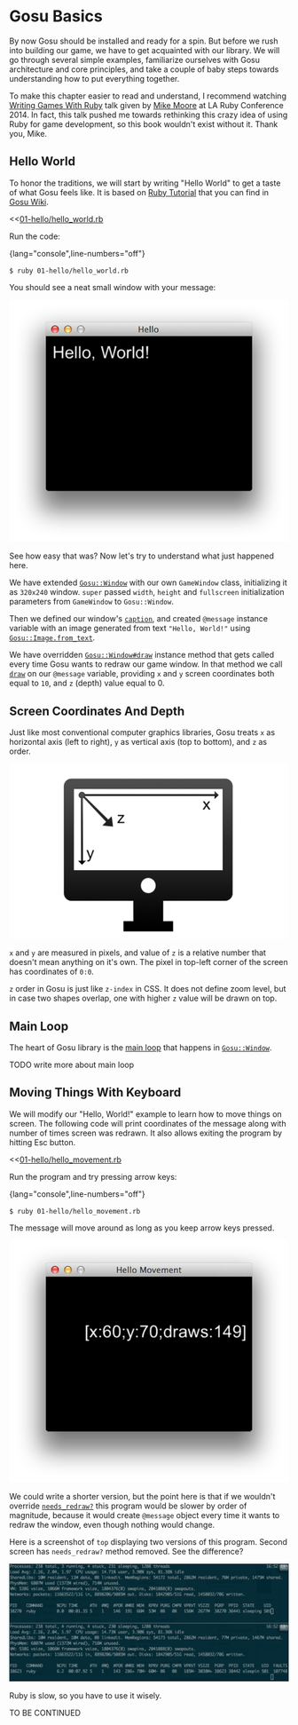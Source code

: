 # Gosu Basics

By now Gosu should be installed and ready for a spin. But before we rush into building our game, we
have to get acquainted with our library. We will go through several simple examples, familiarize
ourselves with Gosu architecture and core principles, and take a couple of baby steps towards
understanding how to put everything together.

To make this chapter easier to read and understand, I recommend watching
[Writing Games With Ruby](http://www.confreaks.com/videos/3049-larubyconf2014-writing-games-with-ruby)
talk given by [Mike Moore](http://blowmage.com/) at LA Ruby Conference 2014. In fact, this talk
pushed me towards rethinking this crazy idea of using Ruby for game development, so this book
wouldn't exist without it. Thank you, Mike.

## Hello World

To honor the traditions, we will start by writing "Hello World" to get a taste of what Gosu feels
like. It is based on [Ruby Tutorial](https://github.com/jlnr/gosu/wiki/Ruby-Tutorial) that you can
find in [Gosu Wiki](https://github.com/jlnr/gosu/wiki).

<<[01-hello/hello_world.rb](code/01-hello/hello_world.rb)

Run the code:

{lang="console",line-numbers="off"}
~~~~~~~~
$ ruby 01-hello/hello_world.rb
~~~~~~~~

You should see a neat small window with your message:

![Hello World](images/01-hello.png)

See how easy that was? Now let's try to understand what just happened here.

We have extended [`Gosu::Window`](http://www.libgosu.org/rdoc/Gosu/Window.html) with our own
`GameWindow` class, initializing it as `320x240` window. `super` passed `width`, `height` and
`fullscreen` initialization parameters from `GameWindow` to `Gosu::Window`.

Then we defined our window's
[`caption`](http://www.libgosu.org/rdoc/Gosu/Window.html#caption-instance_method), and created
`@message` instance variable with an image generated from text `"Hello, World!"` using
[`Gosu::Image.from_text`](http://www.libgosu.org/rdoc/Gosu/Image.html#from_text-class_method).

We have overridden
[`Gosu::Window#draw`](http://www.libgosu.org/rdoc/Gosu/Window.html#draw-instance_method) instance
method that gets called every time Gosu wants to redraw our game window. In that method we call
[`draw`](http://www.libgosu.org/rdoc/Gosu/Image.html#draw-instance_method) on our
`@message` variable, providing `x` and `y` screen coordinates both equal to `10`, and `z` (depth)
value equal to 0.

## Screen Coordinates And Depth

Just like most conventional computer graphics libraries, Gosu treats `x` as horizontal axis (left to
right), `y` as vertical axis (top to bottom), and `z` as order.

![Screen coordinates and depth](images/02-coordinates.png)

`x` and `y` are measured in pixels, and value of `z` is a relative number that doesn't mean
anything on it's own. The pixel in top-left corner of the screen has coordinates of `0:0`.

`z` order in Gosu is just like `z-index` in CSS. It does not define zoom level, but
in case two shapes overlap, one with higher `z` value will be drawn on top.

## Main Loop

The heart of Gosu library is the [main loop](https://github.com/jlnr/gosu/wiki/Window-Main-Loop)
that happens in [`Gosu::Window`](http://www.libgosu.org/rdoc/Gosu/Window.html).

TODO write more about main loop

## Moving Things With Keyboard

We will modify our "Hello, World!" example to learn how to move things on screen. The following
code will print coordinates of the message along with number of times screen was redrawn. It also
allows exiting the program by hitting Esc button.

<<[01-hello/hello_movement.rb](code/01-hello/hello_movement.rb)

Run the program and try pressing arrow keys:

{lang="console",line-numbers="off"}
~~~~~~~~
$ ruby 01-hello/hello_movement.rb
~~~~~~~~

The message will move around as long as you keep arrow keys pressed.

![Use arrow keys to move the message around](images/03-hello-movement.png)

We could write a shorter version, but the point here is that if we wouldn't override
[`needs_redraw?`](http://www.libgosu.org/rdoc/Gosu/Window.html#needs_redraw%3F-instance_method)
this program would be slower by order of magnitude, because it would create `@message` object every
time it wants to redraw the window, even though nothing would change.

Here is a screenshot of `top` displaying two versions of this program. Second screen has
`needs_redraw?` method removed. See the difference?

![Redrawing only when necessary VS redrawing every time](images/04-saving-resources.png)

Ruby is slow, so you have to use it wisely.

TO BE CONTINUED
